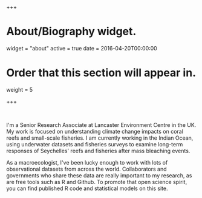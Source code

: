 +++
# About/Biography widget.
widget = "about"
active = true
date = 2016-04-20T00:00:00

# Order that this section will appear in.
weight = 5

+++

<br>

I'm a Senior Research Associate at Lancaster Environment Centre in the UK. My work is focused on understanding climate change impacts on coral reefs and small-scale fisheries. I am currently working in the Indian Ocean, using underwater datasets and fisheries surveys to examine long-term responses of Seychelles' reefs and fisheries after mass bleaching events.

As a macroecologist, I've been lucky enough to work with lots of observational datasets from across the world. Collaborators and governments who share these data are really important to my research, as are free tools such as R and Github. To promote that open science spirit, you can find published R code and statistical models on this site.

